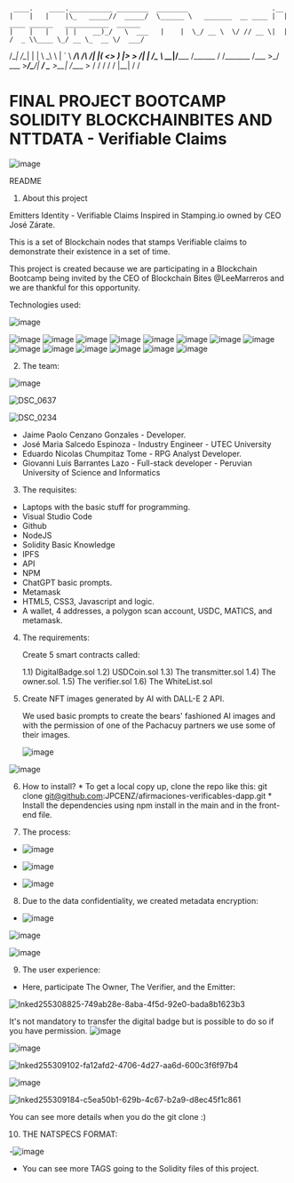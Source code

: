 
     ____.    ____.___________ ________  ________                     .__                                     
    |    |   |    |\_   _____//  _____/  \______ \   _______  __ ____ |  |   ____ ______   ___________  ______
    |    |   |    | |    __)_/   \  ___   |    |  \_/ __ \  \/ // __ \|  |  /  _ \\____ \_/ __ \_  __ \/  ___/
/\__|    /\__|    | |        \    \_\  \  |    `   \  ___/\   /\  ___/|  |_(  <_> )  |_> >  ___/|  | \/\___ \ 
\________\________|/_______  /\______  / /_______  /\___  >\_/  \___  >____/\____/|   __/ \___  >__|  /____  >
                           \/        \/          \/     \/          \/            |__|        \/           \/ 



#  FINAL PROJECT BOOTCAMP SOLIDITY BLOCKCHAINBITES AND NTTDATA - Verifiable Claims
![image](https://github.com/JPCenz/afirmaciones-verificables-dapp/assets/7441208/9e98fd24-9ad5-4257-baaf-8c867aa6646b)

README

1) About this project

Emitters Identity  - Verifiable Claims Inspired in Stamping.io owned by CEO José Zárate.

This is a set of Blockchain nodes that stamps Verifiable claims to demonstrate their existence in a set of time.

This project is created because we are participating in a Blockchain Bootcamp being invited by the CEO of Blockchain Bites @LeeMarreros and we are thankful for this opportunity.

Technologies used:


![image](https://github.com/JPCenz/afirmaciones-verificables-dapp/assets/7441208/5412a932-f033-48cd-bef3-360d3096c5e7)

![image](https://github.com/JPCenz/afirmaciones-verificables-dapp/assets/7441208/c89abda6-3f76-42ae-a094-01eedf3b0a5c)
![image](https://github.com/JPCenz/afirmaciones-verificables-dapp/assets/7441208/f0accb9a-232e-4505-bdbc-ed7e727421b6)
![image](https://github.com/JPCenz/afirmaciones-verificables-dapp/assets/7441208/6817077f-389c-45da-8a40-4398b2232ff8)
![image](https://github.com/JPCenz/afirmaciones-verificables-dapp/assets/7441208/1ef753ec-09e5-4602-b033-5ad5106623be)
![image](https://github.com/JPCenz/afirmaciones-verificables-dapp/assets/7441208/6a14b9b2-0c8a-4e7f-9be9-0249cd366600)
![image](https://github.com/JPCenz/afirmaciones-verificables-dapp/assets/7441208/99117ad2-b9a3-4db8-9ca2-67d0b54eee58)
![image](https://github.com/JPCenz/afirmaciones-verificables-dapp/assets/7441208/26d37028-2766-4df5-94a0-d46bdc76d4bf)
![image](https://github.com/JPCenz/afirmaciones-verificables-dapp/assets/7441208/fd8c7815-7b8a-46dc-9543-c8db4b30b267)
![image](https://github.com/JPCenz/afirmaciones-verificables-dapp/assets/7441208/47733948-b0d5-47c0-ae4c-974864a309cf)
![image](https://github.com/JPCenz/afirmaciones-verificables-dapp/assets/7441208/b54953bb-2082-43e2-b73c-6202e9598bae)
![image](https://github.com/JPCenz/afirmaciones-verificables-dapp/assets/7441208/e809a174-5b66-4ede-b97c-e4fb0ee5a878)
![image](https://github.com/JPCenz/afirmaciones-verificables-dapp/assets/7441208/5fcbea3e-5049-4d41-9c7f-05d15c8020d7)
![image](https://github.com/JPCenz/afirmaciones-verificables-dapp/assets/7441208/ca5e6563-497d-423c-a878-08967edaf329)
![image](https://github.com/JPCenz/afirmaciones-verificables-dapp/assets/7441208/3a82a2cf-5b6e-4958-99b5-e3834175acd8)

        
2) The team:

![image](https://github.com/JPCenz/afirmaciones-verificables-dapp/assets/7441208/8e69b241-279e-4d1d-9293-0722e5ba9c68)

![DSC_0637](https://github.com/JPCenz/afirmaciones-verificables-dapp/assets/7441208/d3c4b52d-6032-42ff-baf2-04be05530800)

![DSC_0234](https://github.com/JPCenz/afirmaciones-verificables-dapp/assets/7441208/10ee6f23-8a84-49c7-a533-afd384bdeb93)


- Jaime Paolo Cenzano Gonzales - Developer.
- José Maria Salcedo Espinoza - Industry Engineer - UTEC University
- Eduardo Nicolas Chumpitaz Tome -  RPG Analyst Developer.
- Giovanni Luis Barrantes Lazo - Full-stack developer - Peruvian University of Science and Informatics

3) The requisites:

  - Laptops with the basic stuff for programming.
  - Visual Studio Code
  - Github
  - NodeJS
  - Solidity Basic Knowledge
  - IPFS
  - API
  - NPM
  - ChatGPT basic prompts.
  - Metamask
  - HTML5, CSS3, Javascript and logic.
  - A wallet, 4 addresses, a polygon scan account, USDC, MATICS, and metamask.

4) The requirements:

   Create 5 smart contracts called:

    1.1) DigitalBadge.sol
    1.2) USDCoin.sol
    1.3) The transmitter.sol
    1.4) The owner.sol.
    1.5) The verifier.sol
    1.6) The WhiteList.sol
 
5) Create NFT images generated by AI with DALL-E 2 API.

      We used basic prompts to create the bears' fashioned AI images and with the permission of one of the Pachacuy partners we use some of their images.

   ![image](https://github.com/JPCenz/afirmaciones-verificables-dapp/assets/7441208/60037171-6cfe-49ad-9191-599ed75f87c6)

![image](https://github.com/JPCenz/afirmaciones-verificables-dapp/assets/7441208/fb353034-053a-4c38-a68e-3431cb2771c3)

6) How to install?
        * To get a local copy up, clone the repo like this:
   git clone git@github.com:JPCENZ/afirmaciones-verificables-dapp.git
        * Install the dependencies using npm install in the main and in the front-end file.
   

7)  The process:

-  ![image](https://github.com/JPCenz/afirmaciones-verificables-dapp/assets/7441208/a7fd7a59-91e3-4850-9fe3-bb79bd5c82bd)

-  ![image](https://github.com/JPCenz/afirmaciones-verificables-dapp/assets/7441208/0053601e-12b7-4929-8c3b-5438af39fc14)

-  ![image](https://github.com/JPCenz/afirmaciones-verificables-dapp/assets/7441208/a6d923f5-e27b-4d88-9e70-fbaf0673349b)

8)  Due to the data confidentiality, we created metadata encryption:

- ![image](https://github.com/JPCenz/afirmaciones-verificables-dapp/assets/7441208/49a962dc-a92a-4b51-9ef7-6e66d0345973)

![image](https://github.com/JPCenz/afirmaciones-verificables-dapp/assets/7441208/fb2f8a90-4bde-4736-bb9a-51173fb56e2d)

![image](https://github.com/JPCenz/afirmaciones-verificables-dapp/assets/7441208/daa9ef78-d774-45ed-939d-cb942404de6e)

9) The user experience:
  - Here, participate The Owner, The Verifier, and the Emitter:

![Inked255308825-749ab28e-8aba-4f5d-92e0-bada8b1623b3](https://github.com/JPCenz/afirmaciones-verificables-dapp/assets/7441208/8f724400-ba62-484c-91ab-48931608452c)

It's not mandatory to transfer the digital badge but is possible to do so if you have permission.
![image](https://github.com/JPCenz/afirmaciones-verificables-dapp/assets/7441208/87466f19-7430-4c1e-8b8e-49f91e257bef)

![image](https://github.com/JPCenz/afirmaciones-verificables-dapp/assets/7441208/85e4a2f5-3b7f-4a35-a705-20eb66c889d3)

![Inked255309102-fa12afd2-4706-4d27-aa6d-600c3f6f97b4](https://github.com/JPCenz/afirmaciones-verificables-dapp/assets/7441208/3f573265-ef2b-42e5-9adb-9ad4928cdb68)


![image](https://github.com/JPCenz/afirmaciones-verificables-dapp/assets/7441208/59dcc9bd-d724-4697-899f-4c43cd391608)



![Inked255309184-c5ea50b1-629b-4c67-b2a9-d8ec45f1c861](https://github.com/JPCenz/afirmaciones-verificables-dapp/assets/7441208/b0f70e0f-13a7-4260-8270-6ce0cbc17102)

You can see more details when you do the git clone :)

10) THE NATSPECS FORMAT:

   -![image](https://github.com/JPCenz/afirmaciones-verificables-dapp/assets/7441208/4ed50353-152b-4112-8fb4-4fc2067d9948)

   - You can see more TAGS going to the Solidity files of this project.
  
     
   

